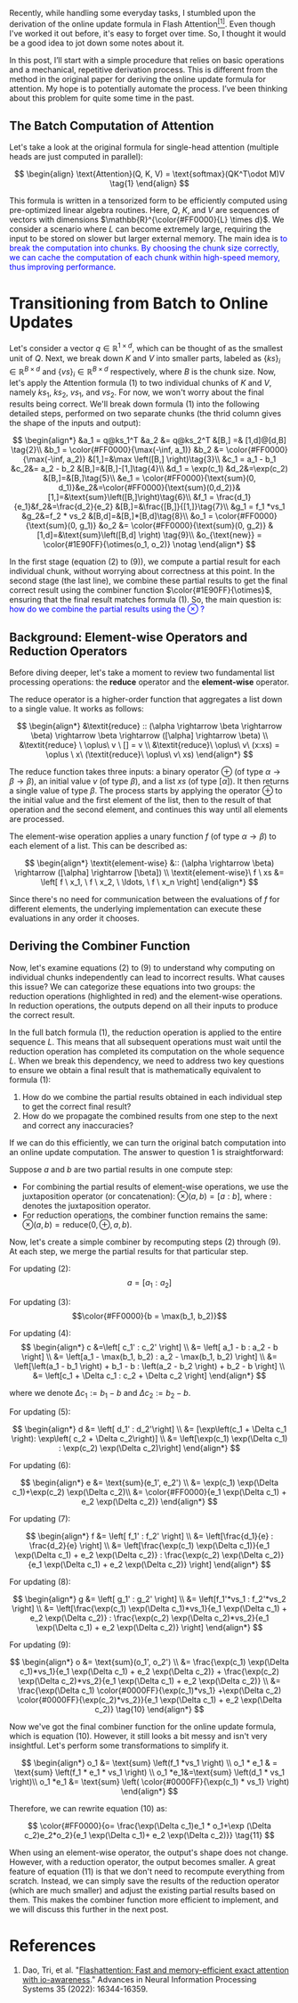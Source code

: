 Recently, while handling some everyday tasks, I stumbled upon the derivation of the online update formula in Flash Attention[<sup>[1]</sup>](#flash-attention). Even though I've worked it out before, it's easy to forget over time. So, I thought it would be a good idea to jot down some notes about it.

In this post, I’ll start with a simple procedure that relies on basic operations and a mechanical, repetitive derivation process. This is different from the method in the original paper for deriving the online update formula for attention. My hope is to potentially automate the process. I’ve been thinking about this problem for quite some time in the past.

## The Batch Computation of Attention

Let's take a look at the original formula for single-head attention (multiple heads are just computed in parallel):

$$
\begin{align}
\text{Attention}(Q, K, V) = \text{softmax}(QK^T\odot M)V \tag{1}
\end{align}
$$

This formula is written in a tensorized form to be efficiently computed using pre-optimized linear algebra routines. Here, $Q$, $K$, and $V$ are sequences of vectors with dimensions $\mathbb{R}^{\color{#FF0000}{L} \times d}$. We consider a scenario where $L$ can become extremely large, requiring the input to be stored on slower but larger external memory. The main idea is <span style="color: blue;">to break the computation into chunks. By choosing the chunk size correctly, we can cache the computation of each chunk within high-speed memory, thus improving performance</span>.

# Transitioning from Batch to Online Updates

Let's consider a vector $q \in \mathbb{R}^{1 \times d}$, which can be thought of as the smallest unit of $Q$. Next, we break down $K$ and $V$ into smaller parts, labeled as $\{ ks \}_i \in \mathbb{R}^{B \times d}$ and $\{ vs \}_i \in \mathbb{R}^{B \times d}$ respectively, where $B$ is the chunk size. Now, let's apply the Attention formula (1) to two individual chunks of $K$ and $V$, namely $ks_1$, $ks_2$, $vs_1$, and $vs_2$. For now, we won't worry about the final results being correct. We'll break down formula (1) into the following detailed steps, performed on two separate chunks (the thrid column gives the shape of the inputs and output):

$$
\begin{align*}
&a_1 = q@ks_1^T &a_2 &= q@ks_2^T &[B,] =& [1,d]@[d,B] \tag{2}\\
&b_1 = \color{#FF0000}{\max(-\inf, a_1)} &b_2 &= \color{#FF0000}{\max(-\inf, a_2)} &[1,]=&\max \left([B,] \right)\tag{3}\\
&c_1 = a_1 - b_1 &c_2&= a_2 - b_2 &[B,]=&[B,]-[1,]\tag{4}\\
&d_1 = \exp(c_1) &d_2&=\exp(c_2) &[B,]=&[B,]\tag{5}\\
&e_1 = \color{#FF0000}{\text{sum}(0, d_1)}&e_2&=\color{#FF0000}{\text{sum}(0,d_2)}&[1,]=&\text{sum}\left([B,]\right)\tag{6}\\
&f_1 = \frac{d_1}{e_1}&f_2&=\frac{d_2}{e_2} &[B,]=&\frac{[B,]}{[1,]}\tag{7}\\
&g_1 = f_1 *vs_1 &g_2&=f_2 * vs_2 &[B,d]=&[B,]*[B,d]\tag{8}\\
&o_1 = \color{#FF0000}{\text{sum}(0, g_1)} &o_2 &= \color{#FF0000}{\text{sum}(0, g_2)} &[1,d]=&\text{sum}\left([B,d] \right) \tag{9}\\
&o_{\text{new}} = \color{#1E90FF}{\otimes(o_1, o_2)} \notag
\end{align*}
$$

In the first stage $($equation $(2)$ to $(9))$, we compute a partial result for each individual chunk, without worrying about correctness at this point. In the second stage (the last line), we combine these partial results to get the final correct result using the combiner function $\color{#1E90FF}{\otimes}$, ensuring that the final result matches formula $(1)$. So, the main question is: <span style="color: blue;">how do we combine the partial results using the $\otimes$ ?</span>

## Background: Element-wise Operators and Reduction Operators

Before diving deeper, let's take a moment to review two fundamental list processing operations: the $\textbf{reduce}$ operator and the $\textbf{element-wise}$ operator.

The reduce operator is a higher-order function that aggregates a list down to a single value. It works as follows:

$$
\begin{align*}
&\textit{reduce} :: (\alpha \rightarrow \beta \rightarrow \beta) \rightarrow \beta \rightarrow ([\alpha] \rightarrow \beta) \\
&\textit{reduce} \ \oplus\ v \ [] = v \\
&\textit{reduce}\ \oplus\ v\ (x:xs) = \oplus \ x\ (\textit{reduce}\ \oplus\ v\ xs)
\end{align*}
$$

The reduce function takes three inputs: a binary operator $\oplus$ (of type $\alpha \rightarrow \beta \rightarrow \beta$), an initial value $v$ (of type $\beta$), and a list $xs$ (of type $[\alpha]$). It then returns a single value of type $\beta$. The process starts by applying the operator $\oplus$ to the initial value and the first element of the list, then to the result of that operation and the second element, and continues this way until all elements are processed.

The element-wise operation applies a unary function $f$ (of type $\alpha \rightarrow \beta$) to each element of a list. This can be described as:

$$
\begin{align*}
\textit{element-wise} &:: (\alpha \rightarrow \beta) \rightarrow ([\alpha] \rightarrow [\beta]) \\
\textit{element-wise}\ f \ xs &= \left[ f \ x_1, \ f \ x_2, \ \ldots, \ f \ x_n \right]
\end{align*}
$$

Since there's no need for communication between the evaluations of $f$ for different elements, the underlying implementation can execute these evaluations in any order it chooses.

## Deriving the Combiner Function

Now, let's examine equations $(2)$ to $(9)$ to understand why computing on individual chunks independently can lead to incorrect results. What causes this issue? We can categorize these equations into two groups: the reduction operations (highlighted in red) and the element-wise operations. In reduction operations, the outputs depend on all their inputs to produce the correct result.

In the full batch formula $(1)$, the reduction operation is applied to the entire sequence $L$. This means that all subsequent operations must wait until the reduction operation has completed its computation on the whole sequence $L$. When we break this dependency, we need to address two key questions to ensure we obtain a final result that is mathematically equivalent to formula $(1)$:

1. How do we combine the partial results obtained in each individual step to get the correct final result?
2. How do we propagate the combined results from one step to the next and correct any inaccuracies?

If we can do this efficiently, we can turn the original batch computation into an online update computation. The answer to question 1 is straightforward:

Suppose $a$ and $b$ are two partial results in one compute step:

- For combining the partial results of element-wise operations, we use the juxtaposition operator (or concatenation): $\otimes(a, b) = [a : b]$, where $:$ denotes the juxtaposition operator.
- For reduction operations, the combiner function remains the same: $\otimes(a, b) = \text{reduce}(0, \oplus, a, b)$.

Now, let's create a simple combiner by recomputing steps $(2)$ through $(9)$. At each step, we merge the partial results for that particular step.

For updating $(2)$: $$a = \left[ a_1: a_2 \right]$$

For updating $(3)$: $$\color{#FF0000}{b = \max(b_1, b_2)}$$

For updating $(4)$:
$$
\begin{align*}
c &=\left[ c_1' : c_2' \right] \\
&= \left[ a_1 - b : a_2 - b \right] \\
&= \left[a_1 - \max(b_1, b_2) : a_2 - \max(b_1, b_2) \right] \\
&= \left[\left(a_1 - b_1 \right) + b_1 - b : \left(a_2 - b_2 \right) + b_2 - b \right] \\
&= \left[c_1 + \Delta c_1 : c_2 + \Delta c_2 \right]
\end{align*}
$$

where we denote $\Delta c_1 := b_1 - b$ and $\Delta c_2 := b_2 - b$.

For updating $(5)$:

$$
\begin{align*}
d &= \left[ d_1' : d_2'\right] \\
&= [\exp\left(c_1 + \Delta c_1 \right): \exp\left( c_2 + \Delta c_2\right)] \\
&= \left[\exp(c_1) \exp(\Delta c_1) : \exp(c_2) \exp(\Delta c_2)\right]
\end{align*}
$$

For updating $(6)$:

$$
\begin{align*}
e &= \text{sum}(e_1', e_2') \\
&= \exp(c_1) \exp(\Delta c_1)+\exp(c_2) \exp(\Delta c_2)\\
&= \color{#FF0000}{e_1 \exp(\Delta c_1) + e_2 \exp(\Delta c_2)}
\end{align*}
$$

For updating $(7)$:

$$
\begin{align*}
f &= \left[ f_1' : f_2' \right] \\
&= \left[\frac{d_1}{e} : \frac{d_2}{e} \right] \\
&= \left[\frac{\exp(c_1) \exp(\Delta c_1)}{e_1 \exp(\Delta c_1) + e_2 \exp(\Delta c_2)} : \frac{\exp(c_2) \exp(\Delta c_2)}{e_1 \exp(\Delta c_1) + e_2 \exp(\Delta c_2)} \right]
\end{align*}
$$

For updating $(8)$:

$$
\begin{align*}
g &= \left[ g_1' : g_2' \right] \\
&= \left[f_1'*vs_1 : f_2'*vs_2 \right] \\
&= \left[\frac{\exp(c_1) \exp(\Delta c_1)*vs_1}{e_1 \exp(\Delta c_1) + e_2 \exp(\Delta c_2)} : \frac{\exp(c_2) \exp(\Delta c_2)*vs_2}{e_1 \exp(\Delta c_1) + e_2 \exp(\Delta c_2)} \right]
\end{align*}
$$

For updating $(9)$:

$$
\begin{align*}
o &= \text{sum}(o_1', o_2') \\
&= \frac{\exp(c_1) \exp(\Delta c_1)*vs_1}{e_1 \exp(\Delta c_1) + e_2 \exp(\Delta c_2)} + \frac{\exp(c_2) \exp(\Delta c_2)*vs_2}{e_1 \exp(\Delta c_1) + e_2 \exp(\Delta c_2)} \\
&= \frac{\exp(\Delta c_1) \color{#0000FF}{\exp(c_1)*vs_1} +\exp(\Delta c_2) \color{#0000FF}{\exp(c_2)*vs_2}}{e_1 \exp(\Delta c_1) + e_2 \exp(\Delta c_2)} \tag{10}
\end{align*}
$$

Now we've got the final combiner function for the online update formula, which is equation $(10)$. However, it still looks a bit messy and isn't very insightful. Let's perform some transformations to simplify it.

$$
\begin{align*}
o_1 &= \text{sum} \left(f_1 *vs_1 \right) \\
o_1 * e_1 & = \text{sum} \left(f_1 * e_1 * vs_1 \right) \\
o_1 *e_1&=\text{sum} \left(d_1 * vs_1 \right)\\
o_1 *e_1 &= \text{sum} \left( \color{#0000FF}{\exp(c_1) * vs_1} \right)
\end{align*}
$$

Therefore, we can rewrite equation $(10)$ as:

$$
\color{#FF0000}{o= \frac{\exp(\Delta c_1)e_1 * o_1+\exp (\Delta c_2)e_2*o_2}{e_1 \exp(\Delta c_1)+ e_2 \exp(\Delta c_2)}} \tag{11}
$$

When using an element-wise operator, the output's shape does not change. However, with a reduction operator, the output becomes smaller. A great feature of equation $(11)$ is that we don't need to recompute everything from scratch. Instead, we can simply save the results of the reduction operator (which are much smaller) and adjust the existing partial results based on them. This makes the combiner function more efficient to implement, and we will discuss this further in the next post.

# References

<div id="flash-attention"></div>

1. Dao, Tri, et al. "[Flashattention: Fast and memory-efficient exact attention with io-awareness](https://proceedings.neurips.cc/paper_files/paper/2022/file/67d57c32e20fd0a7a302cb81d36e40d5-Paper-Conference.pdf)." Advances in Neural Information Processing Systems 35 (2022): 16344-16359.
